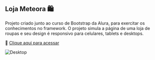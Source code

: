 ## Loja Meteora 🛍

Projeto criado junto ao curso de Bootstrap da Alura, para exercitar os conhecimentos no framework. O projeto simula a página de uma loja de roupas e seu design é responsivo para celulares, tablets e desktops.

🔗 [Clique aqui para acessar](https://alineguiseline.github.io/meteora-store/)

![Desktop](deploy-gif.gif)